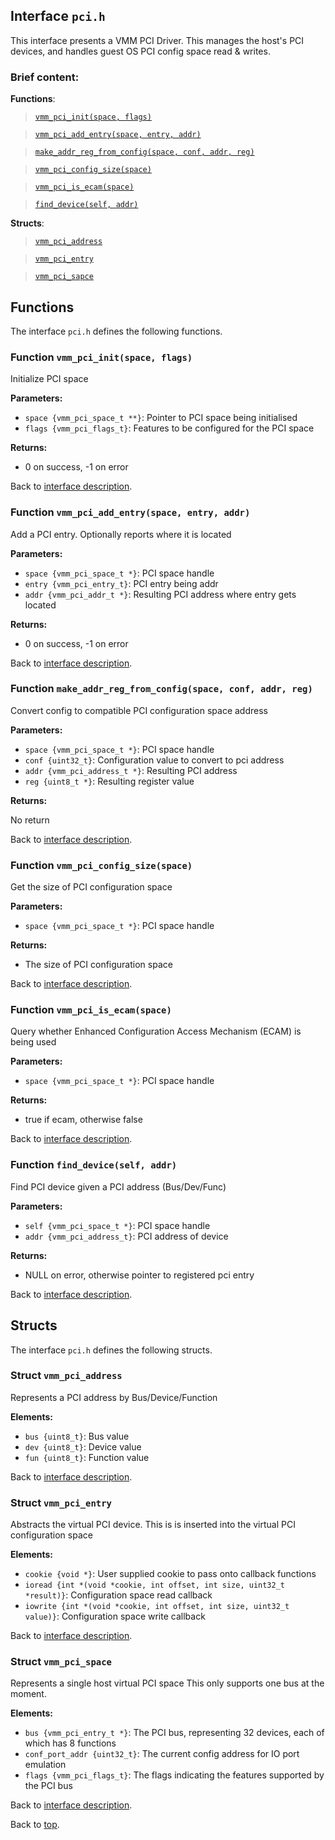 <!--
     Copyright 2020, Data61, CSIRO (ABN 41 687 119 230)

     SPDX-License-Identifier: CC-BY-SA-4.0
-->

## Interface `pci.h`

This interface presents a VMM PCI Driver. This manages the host's PCI devices, and handles guest OS PCI config space
read & writes.

### Brief content:

**Functions**:

> [`vmm_pci_init(space, flags)`](#function-vmm_pci_initspace-flags)

> [`vmm_pci_add_entry(space, entry, addr)`](#function-vmm_pci_add_entryspace-entry-addr)

> [`make_addr_reg_from_config(space, conf, addr, reg)`](#function-make_addr_reg_from_configspace-conf-addr-reg)

> [`vmm_pci_config_size(space)`](#function-vmm_pci_config_sizespace)

> [`vmm_pci_is_ecam(space)`](#function-vmm_pci_is_ecamspace)

> [`find_device(self, addr)`](#function-find_deviceself-addr)



**Structs**:

> [`vmm_pci_address`](#struct-vmm_pci_address)

> [`vmm_pci_entry`](#struct-vmm_pci_entry)

> [`vmm_pci_sapce`](#struct-vmm_pci_sapce)


## Functions

The interface `pci.h` defines the following functions.

### Function `vmm_pci_init(space, flags)`

Initialize PCI space

**Parameters:**

- `space {vmm_pci_space_t **}`: Pointer to PCI space being initialised
- `flags {vmm_pci_flags_t}`: Features to be configured for the PCI space

**Returns:**

- 0 on success, -1 on error

Back to [interface description](#module-pcih).

### Function `vmm_pci_add_entry(space, entry, addr)`

Add a PCI entry. Optionally reports where it is located

**Parameters:**

- `space {vmm_pci_space_t *}`: PCI space handle
- `entry {vmm_pci_entry_t}`: PCI entry being addr
- `addr {vmm_pci_addr_t *}`: Resulting PCI address where entry gets located

**Returns:**

- 0 on success, -1 on error

Back to [interface description](#module-pcih).

### Function `make_addr_reg_from_config(space, conf, addr, reg)`

Convert config to compatible PCI configuration space address

**Parameters:**

- `space {vmm_pci_space_t *}`: PCI space handle
- `conf {uint32_t}`: Configuration value to convert to pci address
- `addr {vmm_pci_address_t *}`: Resulting PCI address
- `reg {uint8_t *}`: Resulting register value

**Returns:**

No return

Back to [interface description](#module-pcih).

### Function `vmm_pci_config_size(space)`

Get the size of PCI configuration space

**Parameters:**

- `space {vmm_pci_space_t *}`: PCI space handle

**Returns:**

- The size of PCI configuration space

Back to [interface description](#module-pcih).

### Function `vmm_pci_is_ecam(space)`

Query whether Enhanced Configuration Access Mechanism (ECAM) is being used

**Parameters:**

- `space {vmm_pci_space_t *}`: PCI space handle

**Returns:**

- true if ecam, otherwise false

Back to [interface description](#module-pcih).

### Function `find_device(self, addr)`

Find PCI device given a PCI address (Bus/Dev/Func)

**Parameters:**

- `self {vmm_pci_space_t *}`: PCI space handle
- `addr {vmm_pci_address_t}`: PCI address of device

**Returns:**

- NULL on error, otherwise pointer to registered pci entry

Back to [interface description](#module-pcih).


## Structs

The interface `pci.h` defines the following structs.

### Struct `vmm_pci_address`

Represents a PCI address by Bus/Device/Function

**Elements:**

- `bus {uint8_t}`: Bus value
- `dev {uint8_t}`: Device value
- `fun {uint8_t}`: Function value

Back to [interface description](#module-pcih).

### Struct `vmm_pci_entry`

Abstracts the virtual PCI device. This is is inserted into the virtual PCI configuration space

**Elements:**

- `cookie {void *}`: User supplied cookie to pass onto callback functions
- `ioread {int *(void *cookie, int offset, int size, uint32_t *result)}`: Configuration space read callback
- `iowrite {int *(void *cookie, int offset, int size, uint32_t value)}`: Configuration space write callback

Back to [interface description](#module-pcih).

### Struct `vmm_pci_space`

Represents a single host virtual PCI space
                                        This only supports one bus at the moment.

**Elements:**

- `bus {vmm_pci_entry_t *}`: The PCI bus, representing 32 devices, each of which has 8 functions
- `conf_port_addr {uint32_t}`: The current config address for IO port emulation
- `flags {vmm_pci_flags_t}`: The flags indicating the features supported by the PCI bus

Back to [interface description](#module-pcih).


Back to [top](#).

